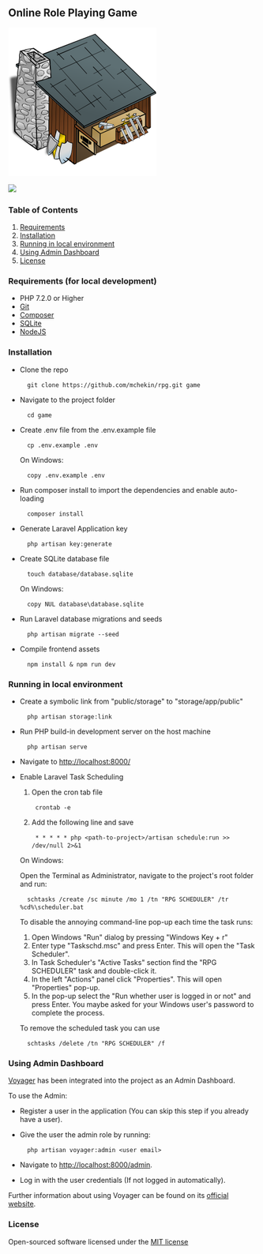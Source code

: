 ## Online Role Playing Game

![](https://raw.githubusercontent.com/mchekin/rpg/f19c452aefcbd028c7db521bd50d1cec5995b137/public/images/locations/Blacksmith-300px.png)

![](https://travis-ci.org/mchekin/rpg.svg)

### Table of Contents

1. [Requirements](#requirments)
2. [Installation](#installation)
3. [Running in local environment](#runningindevelopmentenvironment)
4. [Using Admin Dashboard](#usingadmindashboard)
4. [License](#license)

<a name="requirements"></a>
### Requirements (for local development)

- PHP 7.2.0 or Higher
- [Git](https://git-scm.com/)
- [Composer](https://getcomposer.org/)
- [SQLite](https://www.sqlite.org/)
- [NodeJS](https://nodejs.org/)

<a name="installation"></a>
### Installation
- Clone the repo

        git clone https://github.com/mchekin/rpg.git game

- Navigate to the project folder

        cd game

- Create .env file from the .env.example file

        cp .env.example .env
  
  On Windows:
  
        copy .env.example .env

- Run composer install to import the dependencies and enable auto-loading

        composer install

- Generate Laravel Application key

        php artisan key:generate

- Create SQLite database file

        touch database/database.sqlite
  
  On Windows:
  
        copy NUL database\database.sqlite

- Run Laravel database migrations and seeds

        php artisan migrate --seed

- Compile frontend assets 

        npm install & npm run dev

<a name="runningindevelopmentenvironment"></a>
### Running in local environment

- Create a symbolic link from "public/storage" to "storage/app/public"

        php artisan storage:link  

- Run PHP build-in development server on the host machine

        php artisan serve  

- Navigate to [http://localhost:8000/](http://localhost:8000/)

- Enable Laravel Task Scheduling

    1. Open the cron tab file
    
            crontab -e
            
    2. Add the following line and save
            
            * * * * * php <path-to-project>/artisan schedule:run >> /dev/null 2>&1
  
  On Windows:
  
  Open the Terminal as Administrator, navigate to the project's root folder and run:
    
        schtasks /create /sc minute /mo 1 /tn "RPG SCHEDULER" /tr %cd%\scheduler.bat
        
    To disable the annoying command-line pop-up each time the task runs:
    
    1. Open Windows "Run" dialog by pressing "Windows Key + r"
    2. Enter type "Taskschd.msc" and press Enter. This will open the "Task Scheduler".
    3. In Task Scheduler's "Active Tasks" section find the "RPG SCHEDULER" task and double-click it.
    4. In the left "Actions" panel click "Properties". This will open "Properties" pop-up.
    5. In the pop-up select the "Run whether user is logged in or not" and press Enter.
    You maybe asked for your Windows user's password to complete the process.
        
  To remove the scheduled task you can use
  
        schtasks /delete /tn "RPG SCHEDULER" /f

<a name="usingadmindashboard"></a>
### Using Admin Dashboard
[Voyager](https://laravelvoyager.com/) has been integrated into the project as an Admin Dashboard.

To use the Admin:

- Register a user in the application (You can skip this step if you already have a user).
- Give the user the admin role by running:

        php artisan voyager:admin <user email>
        
- Navigate to [http://localhost:8000/admin](http://localhost:8000/admin).
- Log in with the user credentials (If not logged in automatically).

Further information about using Voyager can be found on its [official website](https://laravelvoyager.com/).

<a name="license"></a>
### License
Open-sourced software licensed under the [MIT license](http://opensource.org/licenses/MIT)

